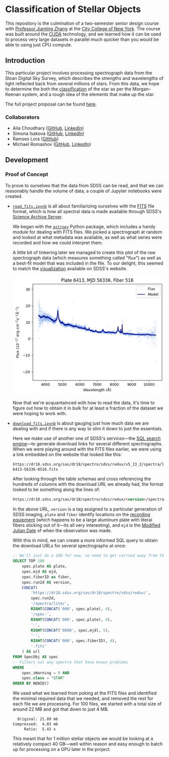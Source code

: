 # Classification of Stellar Objects

This repository is the culmination of a two-semester senior design course with [Professor Jianting Zhang](https://www.ccny.cuny.edu/profiles/jianting-zhang) at the [City College of New York](https://ccny.cuny.edu). The course was built around the [CUDA](https://en.wikipedia.org/wiki/CUDA) technology, and we learned how it can be used to process very large datasets in parallel much quicker than you would be able to using just CPU compute.

## Introduction

This particular project involves processing spectrograph data from the Sloan Digital Sky Survey, which describes the strengths and wavelengths of light reflected back from several millions of stars. From this data, we hope to determine the both the [classification](https://en.wikipedia.org/wiki/Stellar_classification) of the star as per the Morgan–Keenan system, and a rough idea of the elements that make up the star.

The full project proposal can be found [here](./docs/proposal.pdf).

### Collaborators
- Aila Choudhary ([GitHub](https://github.com/), [LinkedIn](https://www.linkedin.com/in/aila-choudhary/))
- Simona Isakova ([GitHub](https://github.com/buringskul), [LinkedIn](https://www.linkedin.com/in/simona-isakova/))
- Ramses Lora ([GitHub](https://github.com/buringskul))
- Michael Romashov ([GitHub](https://github.com/MikeRomaa), [LinkedIn](https://www.linkedin.com/in/mikeromaa/))

## Development

### Proof of Concept

To prove to ourselves that the data from SDSS can be read, and that we can reasonably handle the volume of data, a couple of Jupyter notebooks were created.

- [`read_fits.ipynb`](./notebooks/read_fits.ipynb) is all about familiarizing ourselves with the [FITS](https://en.wikipedia.org/wiki/FITS) file format, which is how all spectral data is made available through SDSS's [Science Archive Server](https://dr18.sdss.org/home).

    We began with the [`astropy`](https://www.astropy.org/) Python package, which includes a handy module for dealing with FITS files. We picked a spectrograph at random and looked at what metadata was available, as well as what series were recorded and how we could interpret them.

    A little bit of tinkering later we managed to create this plot of the raw spectrograph data (which measures something called "flux") as well as a best-fit model that was included in the file. To our delight, this seemed to match the [visualization](https://dr18.sdss.org/optical/spectrum/view?plateid=6413&mjd=56336&fiberid=516) available on SDSS's website.

    ![](./docs/initial-fits-data.png)

    Now that we're acquantainced with how to read the data, it's time to figure out how to obtain it in bulk for at least a fraction of the dataset we were hoping to work with.

- [`download_fits.ipynb`](./notebooks/download_fits.ipynb) is about gauging just how much data we are dealing with and if there is any way to slim it down to just the essentials.

    Here we make use of another one of SDSS's services—the [SQL search engine](https://skyserver.sdss.org/dr18/SearchTools/sql)—to generate download links for several different spectrographs. When we were playing around with the FITS files earlier, we were using a link embedded on the website that looked like this:

    ```
    https://dr18.sdss.org/sas/dr18/spectro/sdss/redux/v5_13_2/spectra/lite/6413/spec-6413-56336-0516.fits
    ```

    After looking through the table schemas and cross referencing the hundreds of columns with the download URL we already had, the format looked to be something along the lines of:

    ```html
    https://dr18.sdss.org/sas/dr18/spectro/sdss/redux/<version>/spectra/lite/<plate>/spec-<plate>-<mjd>-<fiber>.fits
    ```

    In the above URL, `version` is a tag assigned to a particular generation of SDSS imaging, `plate` and `fiber` identify locations on the [recording equipment](https://www.sdss.org/dr18/targeting/plates/) (which happens to be a large aluminum plate with literal fibers sticking out of it—its all very interesting), and `mjd` is the [Modified Julian Date](https://scienceworld.wolfram.com/astronomy/ModifiedJulianDate.html) of when the observation was made.

    With this in mind, we can create a more informed SQL query to obtain the download URLs for several spectrographs at once:

    ```sql
    -- We'll just do a 100 for now, no need to get carried away from the start
    SELECT TOP 100
        spec.plate AS plate,
        spec.mjd AS mjd,
        spec.fiberID as fiber,
        spec.run2d AS version,
        CONCAT(
            'https://dr18.sdss.org/sas/dr18/spectro/sdss/redux/',
            spec.run2d,
            '/spectra/lite/',
            RIGHT(CONCAT('000', spec.plate), 4),
            '/spec-',
            RIGHT(CONCAT('000', spec.plate), 4),
            '-',
            RIGHT(CONCAT('0000', spec.mjd), 5),
            '-',
            RIGHT(CONCAT('000', spec.fiberID), 4),
            '.fits'
        ) AS url
    FROM SpecObj AS spec
    -- Filters out any spectra that have known problems
    WHERE
        spec.zWarning = 0 AND
        spec.class = "STAR"
    ORDER BY NEWID()
    ```

    We used what we learned from poking at the FITS files and identified the minimal required data that we needed, and removed the rest for each file we are processing. For 100 files, we started with a total size of around 22 MB and got that down to just 4 MB.

    ```
      Original: 21.89 mb
    Compressed:  4.03 mb
         Ratio:  5.43 x
    ```

    This meant that for 1 million stellar objects we would be looking at a relatively compact 40 GB—well within reason and easy enough to batch up for processing on a GPU later in the project.
